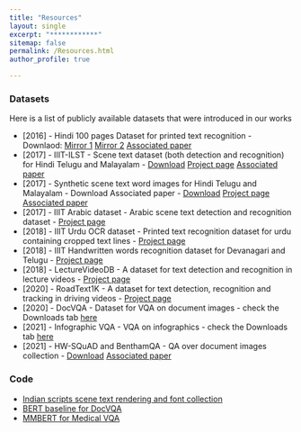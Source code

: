 ```yaml
---
title: "Resources"
layout: single
excerpt: "************"
sitemap: false
permalink: /Resources.html
author_profile: true

---
```




### Datasets

Here is a list of publicly available datasets that were introduced in  our works

- [2016] - Hindi 100 pages Dataset for printed text recognition - Downlaod: [Mirror 1][1] [Mirror 2][2]  [Associated paper][3]
- [2017] - IIIT-ILST - Scene text dataset (both detection and recognition) for Hindi Telugu and Malayalam - [Download][4] [Project page][5] [Associated paper][6]  
- [2017] - Synthetic scene text word images for Hindi Telugu and Malayalam - Download  Associated paper - [Download][7]  [Project page][5] [Associated paper][6]
- [2017] -  IIIT  Arabic dataset - Arabic scene text detection and recognition dataset - [Project page][8]
- [2018] - IIIT Urdu OCR dataset - Printed text recognition dataset for urdu containing cropped text lines - [Project page][9]
- [2018] - IIIT Handwritten words recognition dataset for Devanagari and Telugu - [Project page][10]
- [2018] - LectureVideoDB - A dataset for text detection and recognition in lecture videos -  [Project page][11]
- [2020] - RoadText1K - A dataset for text detection, recognition and tracking in driving videos - [Project page][12]
- [2020] - DocVQA - Dataset for VQA on document images - check the Downloads tab [here][13]
- [2021] - Infographic VQA - VQA on infographics - check the Downloads tab [here][13]
- [2021] - HW-SQuAD and BenthamQA - QA over document images collection - [Download][14]  [Associated paper][15]


### Code

- [Indian scripts scene text rendering and font collection][16]
- [BERT baseline for DocVQA][17]
- [MMBERT  for Medical VQA][18]

[1]: http://ocr.iiit.ac.in/Hindi100.html
[2]: https://iiitaphyd-my.sharepoint.com/:u:/g/personal/minesh_mathew_research_iiit_ac_in/EVGje_elmH5EnGqhIT8Pn7sBwr9IxqVvID6c6VFlHzKV6Q?e=LCzAcH
[3]: https://ieeexplore.ieee.org/document/7490115
[4]: https://iiitaphyd-my.sharepoint.com/:f:/g/personal/minesh_mathew_research_iiit_ac_in/EtLvCozBgaBIoqglF4M-lHABMgNcCDW9rJYKKWpeSQEElQ?e=zToXZP
[5]: http://cvit.iiit.ac.in/research/projects/cvit-projects/iiit-ilst
[6]: https://ieeexplore.ieee.org/abstract/document/8270315/
[7]: https://iiitaphyd-my.sharepoint.com/:f:/g/personal/minesh_mathew_research_iiit_ac_in/Eg4jMOKniTJBiZuIKWH9pmsBBoVdTIVxGjIshHdyEgw0gQ
[8]: http://cvit.iiit.ac.in/research/projects/cvit-projects/arabic-text-recognition
[9]: http://cvit.iiit.ac.in/research/projects/cvit-projects/iiit-urdu-ocr
[10]: http://cvit.iiit.ac.in/research/projects/cvit-projects/indic-hw-data
[11]: http://cvit.iiit.ac.in/research/projects/cvit-projects/lecturevideodb
[12]: http://cvit.iiit.ac.in/research/projects/cvit-projects/roadtext-1k
[13]: https://rrc.cvc.uab.es/?ch=17
[14]: https://iiitaphyd-my.sharepoint.com/:f:/g/personal/minesh_mathew_research_iiit_ac_in/EjSq7ddz_NJOm0VyEeVZwN4B94o919UBeYmYj1KedBLOEA?e=nkrYKg
[15]: https://link.springer.com/article/10.1007/s10032-021-00383-3
[16]: https://github.com/mineshmathew/IndicSceneTextRendering
[17]: https://github.com/mineshmathew/DocVQA
[18]: https://github.com/VirajBagal/MMBERT
